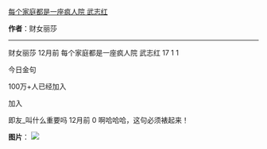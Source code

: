 

[每个家庭都是一座疯人院 武志红](https://m.okjike.com/originalPosts/662c794037f7165b21ff3f29?s=ewoidSI6ICI1N2Y0ZGFjYWI2YzFlNTEzMDBiMDQyNmQiCn0=)

**作者**：财女丽莎

---

财女丽莎
12月前
每个家庭都是一座疯人院
武志红
17
1
1

今日金句

100万+人已经加入

加入

即友_叫什么重要吗
12月前
0
啊哈哈哈，这句必须裱起来！

**图片**：
![](https://cdnv2.ruguoapp.com/FixJeLrc2U2pYP_aHhgM0UMHvDrB.png?imageMogr2/auto-orient/heic-exif/1/format/jpeg/thumbnail/120x120%3E)